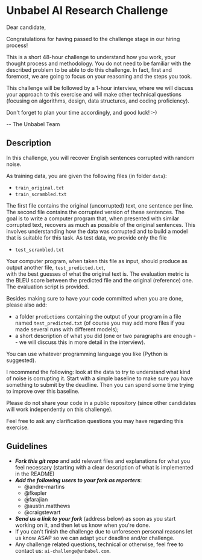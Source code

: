 # Unbabel AI Research Challenge

Dear candidate,

Congratulations for having passed to the challenge stage in our hiring process!

This is a short 48-hour challenge to understand how you work, your thought process and methodology.
You do not need to be familiar with the described problem to be able to do this challenge.
In fact, first and foremost, we are going to focus on your reasoning and the steps you took.

This challenge will be followed by a 1-hour interview, 
where we will discuss your approach to this exercise and will make other technical questions 
(focusing on algorithms, design, data structures, and coding proficiency).

Don't forget to plan your time accordingly, and good luck! :-)

-- The Unbabel Team

## Description

In this challenge, you will recover English sentences corrupted with random noise. 

As training data, you are given the following files (in folder `data`): 
- `train_original.txt`
- `train_scrambled.txt`

The first file contains the original (uncorrupted) text, one sentence per line. 
The second file contains the corrupted version of these sentences. 
The goal is to write a computer program that, when presented with similar corrupted text, 
recovers as much as possible of the original sentences. 
This involves understanding how the data was corrupted and to build a model that is suitable for this task. 
As test data, we provide only the file
- `test_scrambled.txt`

Your computer program, when taken this file as input, should produce as output another file, `test_predicted.txt`,  
with the best guesses of what the original text is. 
The evaluation metric is the BLEU score between the predicted file and the original (reference) one. 
The evaluation script is provided.

Besides making sure to have your code committed when you are done, please also add:
- a folder `predictions` containing the output of your program in a file named `test_predicted.txt` (of course you may add more files if you made several runs with different models);
- a short description of what you did (one or two paragraphs are enough -- we will discuss this in more detail in the interview).

You can use whatever programming language you like (Python is suggested).

I recommend the following: look at the data to try to understand what kind of noise is corrupting it.
Start with a simple baseline to make sure you have something to submit by the deadline.
Then you can spend some time trying to improve over this baseline.

Please do not share your code in a public repository (since other candidates will work independently on this challenge).

Feel free to ask any clarification questions you may have regarding this exercise.

## Guidelines
* ***Fork this _git repo_*** and add relevant files and explanations for what you feel necessary 
(starting with a clear description of what is implemented in the README)
* ***Add the following users to your fork as reporters***:
  * @andre-martins
  * @fkepler
  * @farajian
  * @austin.matthews
  * @craigstewart
* ***Send us a link to your fork*** (address below) as soon as you start working on it, and then let us know when you're done.
* If you can't finish the challenge due to unforeseen personal reasons let us know ASAP so we can adapt your deadline and/or challenge.
* Any challenge related questions, technical or otherwise, feel free to contact us: `ai-challenge@unbabel.com`.
